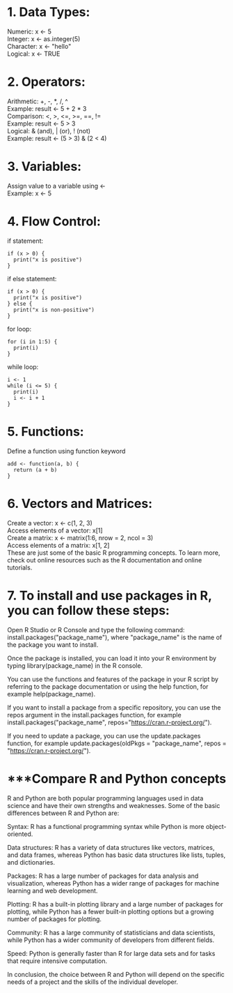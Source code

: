 
# 1. Data Types:

Numeric: x <- 5  
Integer: x <- as.integer(5)  
Character: x <- "hello"  
Logical: x <- TRUE  
# 2. Operators:

Arithmetic: +, -, *, /, ^  
Example: result <- 5 + 2 * 3  
Comparison: <, >, <=, >=, ==, !=  
Example: result <- 5 > 3  
Logical: & (and), | (or), ! (not)  
Example: result <- (5 > 3) & (2 < 4)  
# 3. Variables:  

Assign value to a variable using <-  
Example: x <- 5  
# 4. Flow Control:  

if statement:  
```
if (x > 0) {
  print("x is positive")
}
```
if else statement:
```
if (x > 0) {
  print("x is positive")
} else {
  print("x is non-positive")
}
```
for loop:
```
for (i in 1:5) {
  print(i)
}
```
while loop:
```
i <- 1
while (i <= 5) {
  print(i)
  i <- i + 1
}
```
# 5. Functions:

Define a function using function keyword  

```
add <- function(a, b) {
  return (a + b)
}
```
# 6. Vectors and Matrices:

Create a vector: x <- c(1, 2, 3)  
Access elements of a vector: x[1]  
Create a matrix: x <- matrix(1:6, nrow = 2, ncol = 3)  
Access elements of a matrix: x[1, 2]  
These are just some of the basic R programming concepts. To learn more, check out online resources such as the R documentation and online tutorials.
# 7. To install and use packages in R, you can follow these steps:

Open R Studio or R Console and type the following command: install.packages("package_name"), where "package_name" is the name of the package you want to install.

Once the package is installed, you can load it into your R environment by typing library(package_name) in the R console.

You can use the functions and features of the package in your R script by referring to the package documentation or using the help function, for example help(package_name).

If you want to install a package from a specific repository, you can use the repos argument in the install.packages function, for example install.packages("package_name", repos="https://cran.r-project.org/").

If you need to update a package, you can use the update.packages function, for example update.packages(oldPkgs = "package_name", repos = "https://cran.r-project.org/").

# ***Compare R and Python concepts

R and Python are both popular programming languages used in data science and have their own strengths and weaknesses. Some of the basic differences between R and Python are:

Syntax: R has a functional programming syntax while Python is more object-oriented.

Data structures: R has a variety of data structures like vectors, matrices, and data frames, whereas Python has basic data structures like lists, tuples, and dictionaries.

Packages: R has a large number of packages for data analysis and visualization, whereas Python has a wider range of packages for machine learning and web development.

Plotting: R has a built-in plotting library and a large number of packages for plotting, while Python has a fewer built-in plotting options but a growing number of packages for plotting.

Community: R has a large community of statisticians and data scientists, while Python has a wider community of developers from different fields.

Speed: Python is generally faster than R for large data sets and for tasks that require intensive computation.

In conclusion, the choice between R and Python will depend on the specific needs of a project and the skills of the individual developer.
